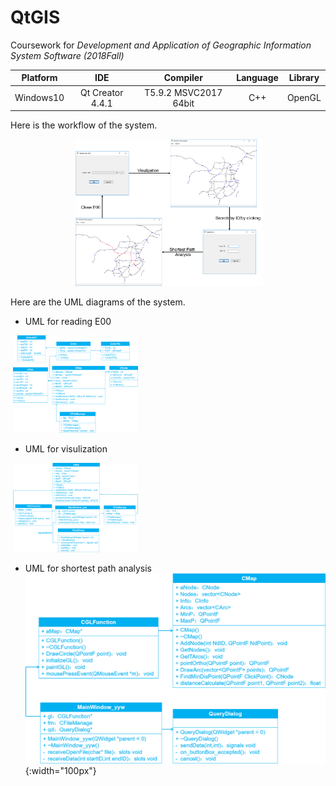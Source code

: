 # QtGIS
Coursework for *Development and Application of Geographic Information System Software (2018Fall)*

Platform | IDE | Compiler | Language | Library
:-: | :-: | :-: | :-: | :-:
Windows10 | Qt Creator 4.4.1 | T5.9.2 MSVC2017 64bit | C++ | OpenGL| 

Here is the workflow of the system.<br/>

<p align="center">
  <img src="https://github.com/ywyue/QtGIS/blob/master/figures/QtGIS.png" alt="Photo" style="width: 300px;"/> 
</p>

Here are the UML diagrams of the system.<br/>
* UML for reading E00
  <p align="center">
  <img src="https://github.com/ywyue/QtGIS/blob/master/figures/Class_for_reading_E00.png" alt="Photo" style="width: 200px;"/> 
  </p>

* UML for visulization
  <p align="center">
  <img src="https://github.com/ywyue/QtGIS/blob/master/figures/Class_for_visulization.png" alt="Photo" style="width: 200px;"/> 
  </p>

* UML for shortest path analysis
  ![UML for shortest path analysis](/figures/Class_for_shortest_path_analysis.png){:width="100px"}
